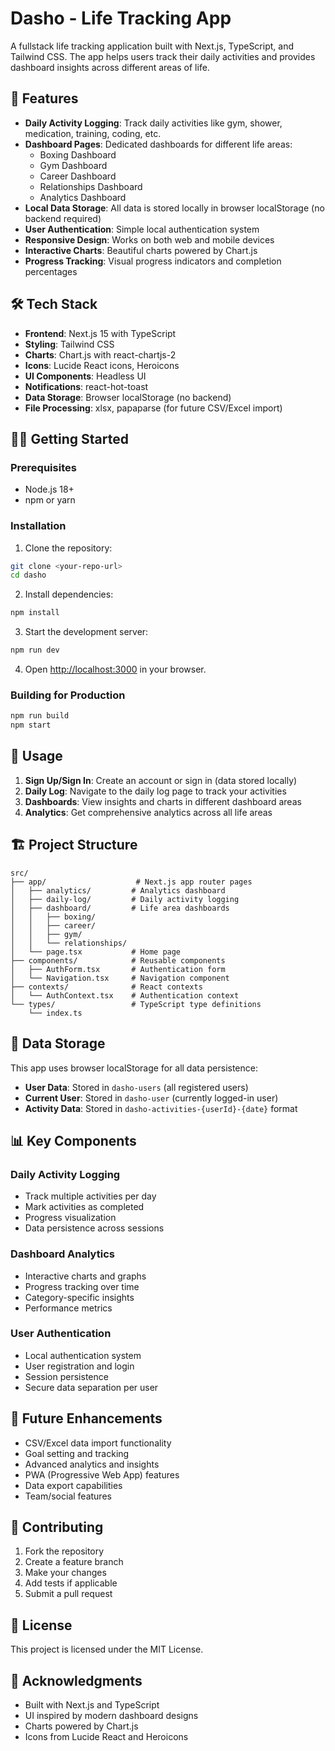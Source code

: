 # Dasho - Life Tracking App

A fullstack life tracking application built with Next.js, TypeScript, and Tailwind CSS. The app helps users track their daily activities and provides dashboard insights across different areas of life.

## 🚀 Features

- **Daily Activity Logging**: Track daily activities like gym, shower, medication, training, coding, etc.
- **Dashboard Pages**: Dedicated dashboards for different life areas:
  - Boxing Dashboard
  - Gym Dashboard
  - Career Dashboard
  - Relationships Dashboard
  - Analytics Dashboard
- **Local Data Storage**: All data is stored locally in browser localStorage (no backend required)
- **User Authentication**: Simple local authentication system
- **Responsive Design**: Works on both web and mobile devices
- **Interactive Charts**: Beautiful charts powered by Chart.js
- **Progress Tracking**: Visual progress indicators and completion percentages

## 🛠️ Tech Stack

- **Frontend**: Next.js 15 with TypeScript
- **Styling**: Tailwind CSS
- **Charts**: Chart.js with react-chartjs-2
- **Icons**: Lucide React icons, Heroicons
- **UI Components**: Headless UI
- **Notifications**: react-hot-toast
- **Data Storage**: Browser localStorage (no backend)
- **File Processing**: xlsx, papaparse (for future CSV/Excel import)

## 🏃‍♂️ Getting Started

### Prerequisites

- Node.js 18+ 
- npm or yarn

### Installation

1. Clone the repository:
```bash
git clone <your-repo-url>
cd dasho
```

2. Install dependencies:
```bash
npm install
```

3. Start the development server:
```bash
npm run dev
```

4. Open [http://localhost:3000](http://localhost:3000) in your browser.

### Building for Production

```bash
npm run build
npm start
```

## 📱 Usage

1. **Sign Up/Sign In**: Create an account or sign in (data stored locally)
2. **Daily Log**: Navigate to the daily log page to track your activities
3. **Dashboards**: View insights and charts in different dashboard areas
4. **Analytics**: Get comprehensive analytics across all life areas

## 🏗️ Project Structure

```
src/
├── app/                    # Next.js app router pages
│   ├── analytics/         # Analytics dashboard
│   ├── daily-log/         # Daily activity logging
│   ├── dashboard/         # Life area dashboards
│   │   ├── boxing/
│   │   ├── career/
│   │   ├── gym/
│   │   └── relationships/
│   └── page.tsx           # Home page
├── components/            # Reusable components
│   ├── AuthForm.tsx       # Authentication form
│   └── Navigation.tsx     # Navigation component
├── contexts/              # React contexts
│   └── AuthContext.tsx    # Authentication context
└── types/                 # TypeScript type definitions
    └── index.ts
```

## 🔧 Data Storage

This app uses browser localStorage for all data persistence:

- **User Data**: Stored in `dasho-users` (all registered users)
- **Current User**: Stored in `dasho-user` (currently logged-in user)
- **Activity Data**: Stored in `dasho-activities-{userId}-{date}` format

## 📊 Key Components

### Daily Activity Logging
- Track multiple activities per day
- Mark activities as completed
- Progress visualization
- Data persistence across sessions

### Dashboard Analytics
- Interactive charts and graphs
- Progress tracking over time
- Category-specific insights
- Performance metrics

### User Authentication
- Local authentication system
- User registration and login
- Session persistence
- Secure data separation per user

## 🚧 Future Enhancements

- CSV/Excel data import functionality
- Goal setting and tracking
- Advanced analytics and insights
- PWA (Progressive Web App) features
- Data export capabilities
- Team/social features

## 🤝 Contributing

1. Fork the repository
2. Create a feature branch
3. Make your changes
4. Add tests if applicable
5. Submit a pull request

## 📄 License

This project is licensed under the MIT License.

## 🙏 Acknowledgments

- Built with Next.js and TypeScript
- UI inspired by modern dashboard designs
- Charts powered by Chart.js
- Icons from Lucide React and Heroicons
